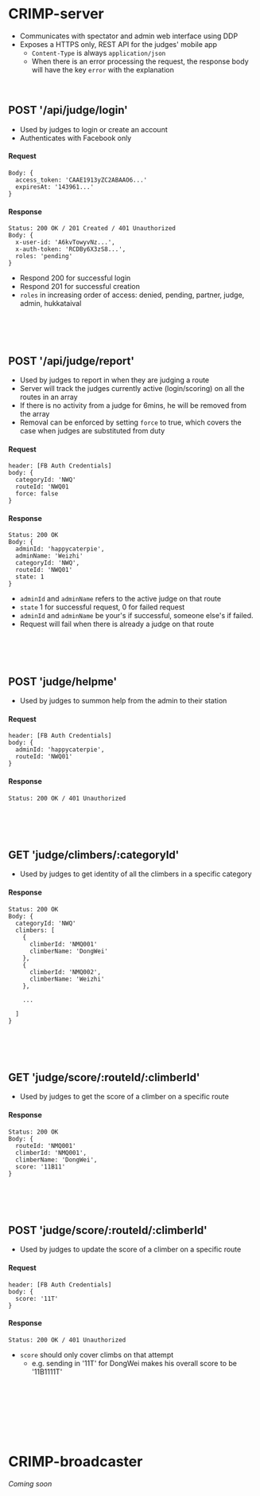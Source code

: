 # CRIMP-server
* Communicates with spectator and admin web interface using DDP
* Exposes a HTTPS only, REST API for the judges' mobile app
  * `Content-Type` is always `application/json`
  * When there is an error processing the request, the response body will have the key `error` with the explanation

<br>


## POST '/api/judge/login'
* Used by judges to login or create an account
* Authenticates with Facebook only

#### Request
```
Body: {
  access_token: 'CAAE1913yZC2ABAAO6...'
  expiresAt: '143961...'
}
```

#### Response
```
Status: 200 OK / 201 Created / 401 Unauthorized
Body: {
  x-user-id: 'A6kvTowyvNz...',
  x-auth-token: 'RCDBy6X3zS8...',
  roles: 'pending'
}
```
* Respond 200 for successful login
* Respond 201 for successful creation
* `roles` in increasing order of access: denied, pending, partner, judge, admin, hukkataival


<br><br><br>


## POST '/api/judge/report'
* Used by judges to report in when they are judging a route
* Server will track the judges currently active (login/scoring) on all the routes in an array
* If there is no activity from a judge for 6mins, he will be removed from the array
* Removal can be enforced by setting `force` to true, which covers the case when judges are substituted from duty

#### Request
```
header: [FB Auth Credentials]
body: {
  categoryId: 'NWQ'
  routeId: 'NWQ01
  force: false
}
```

#### Response
```
Status: 200 OK
Body: {
  adminId: 'happycaterpie',
  adminName: 'Weizhi'
  categoryId: 'NWQ',
  routeId: 'NWQ01'
  state: 1
}
```
* `adminId` and `adminName` refers to the active judge on that route
* `state` 1 for successful request, 0 for failed request
* `adminId` and `adminName` be your's if successful, someone else's if failed.
* Request will fail when there is already a judge on that route


<br><br><br>


## POST 'judge/helpme'
* Used by judges to summon help from the admin to their station

#### Request
```
header: [FB Auth Credentials]
body: {
  adminId: 'happycaterpie',
  routeId: 'NWQ01'
}
```

#### Response
```
Status: 200 OK / 401 Unauthorized
```


<br><br><br>


## GET 'judge/climbers/:categoryId'
* Used by judges to get identity of all the climbers in a specific category

#### Response
```
Status: 200 OK
Body: {
  categoryId: 'NWQ'
  climbers: [
    {
      climberId: 'NMQ001'
      climberName: 'DongWei'
    },
    {
      climberId: 'NMQ002',
      climberName: 'Weizhi'
    },

    ...

  ]
}
````


<br><br><br>


## GET 'judge/score/:routeId/:climberId'
* Used by judges to get the score of a climber on a specific route

#### Response
```
Status: 200 OK
Body: {
  routeId: 'NMQ001'
  climberId: 'NMQ001',
  climberName: 'DongWei',
  score: '11B11'
}
```


<br><br><br>


## POST 'judge/score/:routeId/:climberId'
* Used by judges to update the score of a climber on a specific route

#### Request
```
header: [FB Auth Credentials]
body: {
  score: '11T'
}
```

#### Response
```
Status: 200 OK / 401 Unauthorized
```

* `score` should only cover climbs on that attempt
  * e.g. sending in '11T' for DongWei makes his overall score to be '11B1111T'


<br><br><br>
<br><br><br>


# CRIMP-broadcaster

_Coming soon_
